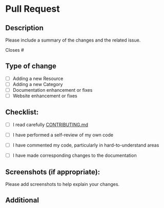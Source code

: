 # Pull Request

## Description
Please include a summary of the changes and the related issue.  

Closes # 

## Type of change
- [ ] Adding a new Resource
- [ ] Adding a new Category
- [ ] Documentation enhancement or fixes
- [ ] Website enhancement or fixes

## Checklist:
- [ ] I read carefully [CONTRIBUTING.md](https://github.com/jfmartinz/ResourceHub/blob/main/CONTRIBUTING.md)
- [ ] I have performed a self-review of my own code
- [ ] I have commented my code, particularly in hard-to-understand areas
- [ ] I have made corresponding changes to the documentation


## Screenshots (if appropriate):

Please add screenshots to help explain your changes.


## Additional 
